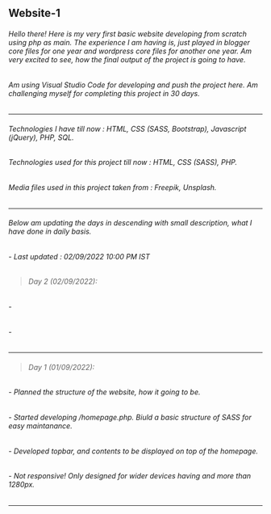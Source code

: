 ## Website-1

###### Hello there! Here is my very first basic website developing from scratch using php as main. The experience I am having is, just played in blogger core files for one year and wordpress core files for another one year. Am very excited to see, how the final output of the project is going to have.

###### Am using Visual Studio Code for developing and push the project here. Am challenging myself for completing this project in 30 days.

----------

###### Technologies I have till now : HTML, CSS (SASS, Bootstrap), Javascript (jQuery), PHP, SQL.

###### Technologies used for this project till now : HTML, CSS (SASS), PHP.

###### Media files used in this project taken from : Freepik, Unsplash.

----------

###### Below am updating the days in descending with small description, what I have done in daily basis.

###### - Last updated : 02/09/2022 10:00 PM IST

> ###### Day 2 (02/09/2022):

###### -
###### -
  
----------

> ###### Day 1 (01/09/2022):

###### - Planned the structure of the website, how it going to be.
###### - Started developing /homepage.php. Biuld a basic structure of SASS for easy maintanance.
###### - Developed topbar, and contents to be displayed on top of the homepage.
###### - Not responsive! Only designed for wider devices having and more than 1280px.
  
----------
